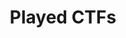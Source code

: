 ---
title: "Played CTFs"
layout: home
classes: wide
entries_layout: grid
author_profile: false

permalink: /ctf/

pagination:
  enabled: true
  collection: 'posts'
  per_page: 8
  sort_field: 'date'
  sort_reverse: true
  category: ctf
  permalink: '/ctf/:num/'
  title: ':title - page :num'
  trail:
    before: 3
    after: 3
sidebar:
  nav: site
---